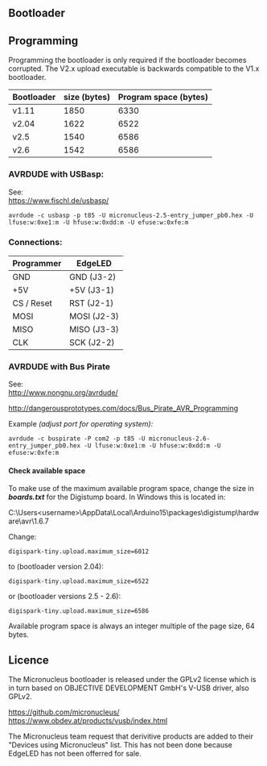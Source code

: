 ## Bootloader



## Programming

Programming the bootloader is only required if the bootloader becomes corrupted. The V2.x upload executable is backwards compatible to the V1.x bootloader.

| Bootloader | size (bytes) | Program space (bytes) |
|------------|--------------|-----------------------|
| v1.11      | 1850 | 6330 |
| v2.04      | 1622 | 6522 |
| v2.5       | 1540 | 6586 |
| v2.6       | 1542 | 6586 |

### AVRDUDE with USBasp:

See:  
https://www.fischl.de/usbasp/

    avrdude -c usbasp -p t85 -U micronucleus-2.5-entry_jumper_pb0.hex -U lfuse:w:0xe1:m -U hfuse:w:0xdd:m -U efuse:w:0xfe:m

### Connections:

| Programmer |   EdgeLED   |
|------------|-------------|
|  GND       | GND  (J3-2) |
|  +5V       | +5V  (J3-1) |
| CS / Reset | RST  (J2-1) |
|  MOSI      | MOSI (J2-3) |
|  MISO      | MISO (J3-3) |
|  CLK       | SCK  (J2-2) |

### AVRDUDE with Bus Pirate

See:  
http://www.nongnu.org/avrdude/

http://dangerousprototypes.com/docs/Bus_Pirate_AVR_Programming

Example *(adjust port for operating system):*

    avrdude -c buspirate -P com2 -p t85 -U micronucleus-2.6-entry_jumper_pb0.hex -U lfuse:w:0xe1:m -U hfuse:w:0xdd:m -U efuse:w:0xfe:m

#### Check available space

To make use of the maximum available program space, change the size in ***boards.txt*** for the Digistump board. In Windows this is located in:

C:\Users\<username>\AppData\Local\Arduino15\packages\digistump\hardware\avr\1.6.7

Change:

    digispark-tiny.upload.maximum_size=6012

to (bootloader version 2.04):

    digispark-tiny.upload.maximum_size=6522

or (bootloader versions 2.5 - 2.6):

    digispark-tiny.upload.maximum_size=6586

Available program space is always an integer multiple of the page size, 64 bytes.

## Licence

The Micronucleus bootloader is released under the GPLv2 license which is in turn based on OBJECTIVE DEVELOPMENT GmbH's V-USB driver, also GPLv2.

https://github.com/micronucleus/  
https://www.obdev.at/products/vusb/index.html

The Micronucleus team request that derivitive products are added to their "Devices using Micronucleus" list. This has not been done because EdgeLED has not been offerred for sale.